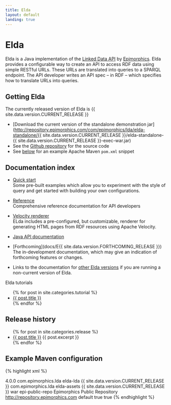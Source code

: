 ```yaml
---
title: Elda
layout: default
landing: true
---
```


# Elda

Elda is a Java implementation of the [Linked Data
API](http://code.google.com/p/linked-data-api/) by 
[Epimorphics](http://epimorphics.com). Elda provides a
configurable way to create an API to access RDF data using simple RESTful 
URLs. These URLs are
translated into queries to a SPARQL endpoint. The API developer
writes an API spec &ndash; in RDF &ndash; which specifies how to
translate URLs into queries.

## Getting Elda

The currently released version of Elda is {{ site.data.version.CURRENT_RELEASE }}

* [Download the current version of the standalone demonstration jar]
  (http://repository.epimorphics.com/com/epimorphics/lda/elda-standalone/{{ site.data.version.CURRENT_RELEASE }}/elda-standalone-{{ site.data.version.CURRENT_RELEASE }}-exec-war.jar)
* See the [Github repository](https://github.com/epimorphics/elda) for the source code
* See [below](#maven-example) for an example Apache Maven `pom.xml` snippet

## Documentation index

* [Quick start](current/index.html)<br />
  Some
  pre-built examples which allow you to experiment with 
  the style of query and get started with building your 
  own configurations.

* [Reference](current/reference.html)<br />
  Comprehensive reference documentation for API developers

* [Velocity renderer](current/velocity.html)<br />
  ELda includes a pre-configured, but customizable, renderer
  for generating HTML pages from RDF resources using Apache Velocity.

* [Java API documentation](apidocs/)

* [Forthcoming](docs/E{{ site.data.version.FORTHCOMING_RELEASE }})<br />
  The in-development documentation, which may give an indication
  of forthcoming features or changes.

* Links to the documentation for [other Elda versions](http://epimorphics.github.io/elda/docs/versions.html)
  if you are running a non-current version of Elda.

Elda tutorials

<ul>
  {% for post in site.categories.tutorial %}
    <li>
      <a href="{{ post.url | prepend: site.baseurl }}">{{ post.title }}</a>
    </li>
  {% endfor %}
</ul>


## Release history

<ul>
  {% for post in site.categories.release %}
    <li>
      <a href="{{ post.url | prepend: site.baseurl }}">{{ post.title }}</a>
      {{ post.excerpt }}
    </li>
  {% endfor %}
</ul>

## Example Maven configuration

<div id="maven-example"></div>

{% highlight xml %}
  <?xml version="1.0" encoding="UTF-8"?>
  <project xmlns="http://maven.apache.org/POM/4.0.0" xmlns:xsi="http://www.w3.org/2001/XMLSchema-instance"
    xsi:schemaLocation="http://maven.apache.org/POM/4.0.0 http://maven.apache.org/maven-v4_0_0.xsd">
    <modelVersion>4.0.0</modelVersion>
    <build>
    </build>
    <dependencies>
      <dependency>
        <groupId>com.epimorphics.lda</groupId>
        <artifactId>elda-lda</artifactId>
        <version>{{ site.data.version.CURRENT_RELEASE }}</version>
      </dependency>
      <dependency>
        <groupId>com.epimorphics.lda</groupId>
        <artifactId>elda-assets</artifactId>
        <version>{{ site.data.version.CURRENT_RELEASE }}</version>
        <type>war</type>
      </dependency>
    </dependencies>
    <repositories>
      <repository>
        <id>epi-public-repo</id>
        <name>Epimorphics Public Repository</name>
        <url>http://repository.epimorphics.com</url>
        <layout>default</layout>
        <releases>
          <enabled>true</enabled>
        </releases>
        <snapshots>
          <enabled>true</enabled>
        </snapshots>
      </repository>
    </repositories>
  </project>
{% endhighlight %}
